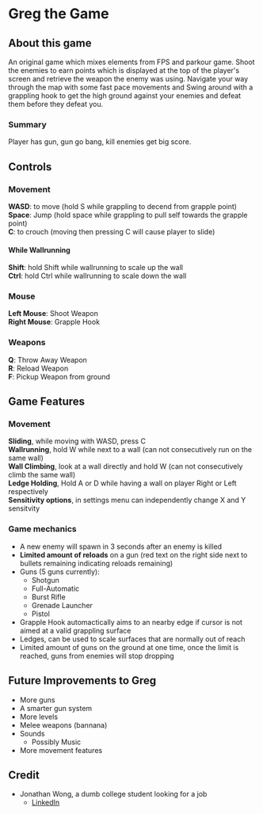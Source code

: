 # Greg the Game
## About this game
An original game which mixes elements from FPS and parkour game. 
Shoot the enemies to earn points which is displayed at the top of the player's screen and retrieve  the weapon the enemy was using. 
Navigate your way through the map with some fast pace movements and Swing around with a grappling hook to get the high ground against your enemies
and defeat them before they defeat you.<br>

### Summary
Player has gun, gun go bang, kill enemies get big score. <br>

## Controls
### Movement
**WASD**: to move (hold S while grappling to decend from grapple point) <br>
**Space**: Jump (hold space while grappling to pull self towards the grapple point) <br>
**C**: to crouch (moving then pressing C will cause player to slide) <br>

#### While Wallrunning
**Shift**: hold Shift while wallrunning to scale up the wall <br>
**Ctrl**: hold Ctrl while wallrunning to scale down the wall <br>

### Mouse
**Left Mouse**: Shoot Weapon <br>
**Right Mouse**: Grapple Hook <br>

### Weapons
**Q**: Throw Away Weapon <br>
**R**: Reload Weapon <br>
**F**: Pickup Weapon from ground <br>

## Game Features
### Movement
**Sliding**, while moving with WASD, press C <br>
**Wallrunning**, hold W while next to a wall (can not consecutively run on the same wall) <br>
**Wall Climbing**, look at a wall directly and hold W (can not consecutively climb the same wall) <br>
**Ledge Holding**, Hold A or D while having a wall on player Right or Left respectively <br>
**Sensitivity options**, in settings menu can independently change X and Y sensitvity <br>

### Game mechanics
- A new enemy will spawn in 3 seconds after an enemy is killed
- **Limited amount of reloads** on a gun (red text on the right side next to bullets remaining indicating reloads remaining)
- Guns (5 guns currently):
  - Shotgun
  - Full-Automatic
  - Burst Rifle
  - Grenade Launcher
  - Pistol
- Grapple Hook automactically aims to an nearby edge if cursor is not aimed at a valid grappling surface
- Ledges, can be used to scale surfaces that are normally out of reach
- Limited amount of guns on the ground at one time, once the limit is reached, guns from enemies will stop dropping

## Future Improvements to Greg
- More guns
- A smarter gun system
- More levels
- Melee weapons (bannana)
- Sounds
  - Possibly Music
- More movement features  

## Credit
- Jonathan Wong, a dumb college student looking for a job
  - [LinkedIn](https://www.linkedin.com/in/jonathan-wong-137a39249/)
